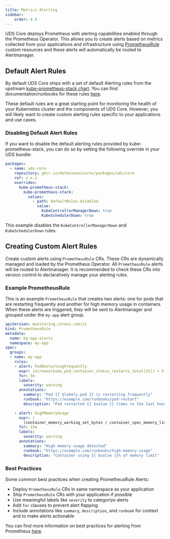```yaml
---
title: Metrics Alerting
sidebar:
    order: 4.4
---
```


UDS Core deploys Prometheus with alerting capabilities enabled through the Prometheus Operator. This allows you to create alerts based on metrics collected from your applications and infrastructure using [PrometheusRule](https://prometheus-operator.dev/docs/api-reference/api/#monitoring.coreos.com/v1.PrometheusRule) custom resources and these alerts will automatically be routed to Alertmanager.

## Default Alert Rules

By default UDS Core ships with a set of default Alerting rules from the upstream [kube-prometheus-stack chart](https://github.com/prometheus-community/helm-charts/tree/main/charts/kube-prometheus-stack). You can find documentation/runbooks for these rules [here](https://runbooks.prometheus-operator.dev/).

These default rules are a great starting point for monitoring the health of your Kubernetes cluster and the components of UDS Core. However, you will likely want to create custom alerting rules specific to your applications and use cases.

### Disabling Default Alert Rules

If you want to disable the default alerting rules provided by kube-prometheus-stack, you can do so by setting the following override in your UDS bundle:

```yaml
packages:
  - name: uds-core
    repository: ghcr.io/defenseunicorns/packages/uds/core
    ref: x.x.x
    overrides:
      kube-prometheus-stack:
        kube-prometheus-stack:
          values:
            - path: defaultRules.disabled
              value:
                KubeControllerManagerDown: true
                KubeSchedulerDown: true
```
This example disables the `KubeControllerManagerDown` and `KubeSchedulerDown` rules.

## Creating Custom Alert Rules

Create custom alerts using `PrometheusRule` CRs. These CRs are dynamically managed and loaded by the Prometheus Operator. All `PrometheusRule` alerts will be routed to Alertmanager. It is recommended to check these CRs into version control to declaratively manage your alerting rules.

### Example PrometheusRule

This is an example `PrometheusRule` that creates two alerts: one for pods that are restarting frequently and another for high memory usage in containers. When these alerts are triggered, they will be sent to Alertmanager and grouped under the `my-app` alert group.

```yaml
apiVersion: monitoring.coreos.com/v1
kind: PrometheusRule
metadata:
  name: my-app-alerts
  namespace: my-app
spec:
  groups:
  - name: my-app
    rules:
    - alert: PodRestartingFrequently
      expr: increase(kube_pod_container_status_restarts_total[1h]) > 5
      for: 5m
      labels:
        severity: warning
      annotations:
        summary: "Pod {{ $labels.pod }} is restarting frequently"
        runbook: "https://example.com/runbooks/pod-restart"
        description: "Pod restarted {{ $value }} times in the last hour"

    - alert: HighMemoryUsage
      expr: |
        (container_memory_working_set_bytes / container_spec_memory_limit_bytes) * 100 > 80
      for: 15m
      labels:
        severity: warning
      annotations:
        summary: "High memory usage detected"
        runbook: "https://example.com/runbooks/high-memory-usage"
        description: "Container using {{ $value }}% of memory limit"
```

### Best Practices

Some common best practices when creating PrometheusRule Alerts:

- Deploy `PrometheusRule` CRs in same namespace as your application
- Ship `PrometheusRule` CRs with your application if possible
- Use meaningful labels like `severity` to categorize alerts
- Add `for` clauses to prevent alert flapping
- Include annotations like `summary`, `description`, and `runbook` for context and to make alerts actionable

You can find more information on best practices for alerting from Prometheus [here](https://prometheus.io/docs/practices/alerting/).
